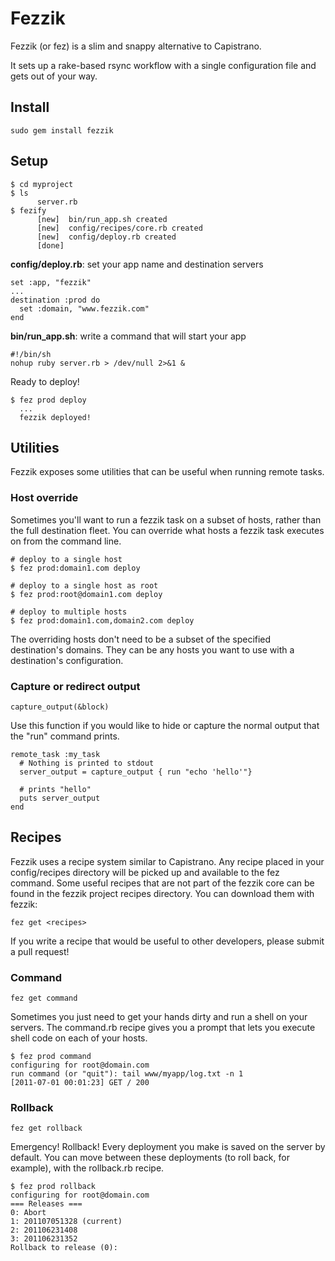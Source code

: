 # Fezzik

Fezzik (or fez) is a slim and snappy alternative to Capistrano.

It sets up a rake-based rsync workflow with a single configuration file
and gets out of your way.

## Install

    sudo gem install fezzik

## Setup

    $ cd myproject
    $ ls
          server.rb
    $ fezify
          [new]  bin/run_app.sh created
          [new]  config/recipes/core.rb created
          [new]  config/deploy.rb created
          [done]

**config/deploy.rb**: set your app name and destination servers

    set :app, "fezzik"
    ...
    destination :prod do
      set :domain, "www.fezzik.com"
    end

**bin/run_app.sh**: write a command that will start your app

    #!/bin/sh
    nohup ruby server.rb > /dev/null 2>&1 &

Ready to deploy!

    $ fez prod deploy
      ...
      fezzik deployed!

## Utilities

Fezzik exposes some utilities that can be useful when running remote tasks.

### Host override

Sometimes you'll want to run a fezzik task on a subset of hosts, rather than the full destination fleet.
You can override what hosts a fezzik task executes on from the command line.

    # deploy to a single host
    $ fez prod:domain1.com deploy

    # deploy to a single host as root
    $ fez prod:root@domain1.com deploy

    # deploy to multiple hosts
    $ fez prod:domain1.com,domain2.com deploy

The overriding hosts don't need to be a subset of the specified destination's domains.
They can be any hosts you want to use with a destination's configuration.

### Capture or redirect output

    capture_output(&block)

Use this function if you would like to hide or capture the normal output that the "run" command prints.

    remote_task :my_task
      # Nothing is printed to stdout
      server_output = capture_output { run "echo 'hello'"}

      # prints "hello"
      puts server_output
    end

## Recipes

Fezzik uses a recipe system similar to Capistrano. Any recipe placed in your config/recipes directory will be
picked up and available to the fez command. Some useful recipes that are not part of the fezzik core can be
found in the fezzik project recipes directory. You can download them with fezzik:

    fez get <recipes>

If you write a recipe that would be useful to other developers, please submit a pull request!

### Command

    fez get command

Sometimes you just need to get your hands dirty and run a shell on your servers.
The command.rb recipe gives you a prompt that lets you execute shell code on each of your hosts.

    $ fez prod command
    configuring for root@domain.com
    run command (or "quit"): tail www/myapp/log.txt -n 1
    [2011-07-01 00:01:23] GET / 200

### Rollback

    fez get rollback

Emergency! Rollback! Every deployment you make is saved on the server by default.
You can move between these deployments (to roll back, for example), with the rollback.rb recipe.

    $ fez prod rollback
    configuring for root@domain.com
    === Releases ===
    0: Abort
    1: 201107051328 (current)
    2: 201106231408
    3: 201106231352
    Rollback to release (0):

